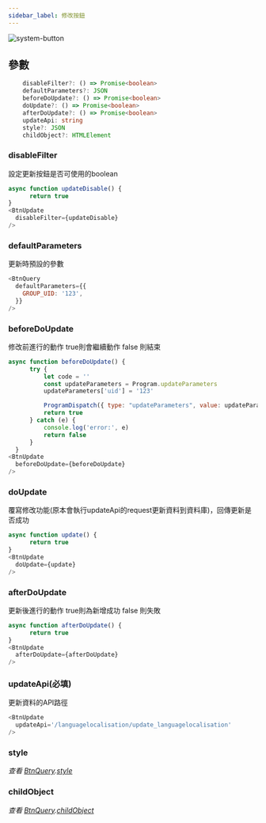 ```yaml
---
sidebar_label: 修改按鈕
---
```

![system-button](/img/BtnUpdate.png)

## 參數
```typescript
    disableFilter?: () => Promise<boolean>
    defaultParameters?: JSON
    beforeDoUpdate?: () => Promise<boolean> 
    doUpdate?: () => Promise<boolean>
    afterDoUpdate?: () => Promise<boolean>
    updateApi: string
    style?: JSON
    childObject?: HTMLElement
```
### disableFilter
  設定更新按鈕是否可使用的boolean
  ```javascript
  async function updateDisable() {
        return true
  }
 <BtnUpdate 
    disableFilter={updateDisable} 
 />
  ```
### defaultParameters
更新時預設的參數
  ```javascript
 <BtnQuery
    defaultParameters={{
      GROUP_UID: '123',
    }}
  />
  ```  
### beforeDoUpdate
  修改前進行的動作 true則會繼續動作 false 則結束
  ```javascript
  async function beforeDoUpdate() {
        try {
            let code = ''
            const updateParameters = Program.updateParameters
            updateParameters['uid'] = '123'

            ProgramDispatch({ type: "updateParameters", value: updateParameters })
            return true
        } catch (e) {
            console.log('error:', e)
            return false
        }
    }
 <BtnUpdate 
    beforeDoUpdate={beforeDoUpdate} 
 />
  ```
### doUpdate
覆寫修改功能(原本會執行updateApi的request更新資料到資料庫)，回傳更新是否成功
  ```javascript
  async function update() {
        return true
  }
 <BtnUpdate 
    doUpdate={update} 
 />
  ```
### afterDoUpdate
更新後進行的動作 true則為新增成功 false 則失敗
  ```javascript
  async function afterDoUpdate() {
        return true
  }
 <BtnUpdate 
    afterDoUpdate={afterDoUpdate} 
 />
  ```
### updateApi(必填)
更新資料的API路徑
  ```javascript
 <BtnUpdate
    updateApi='/languagelocalisation/update_languagelocalisation'
  />
  ```
### style
*查看 [BtnQuery](BtnQuery).[style](BtnQuery#style)*
### childObject
*查看 [BtnQuery](BtnQuery).[childObject](BtnQuery#childObject)*
